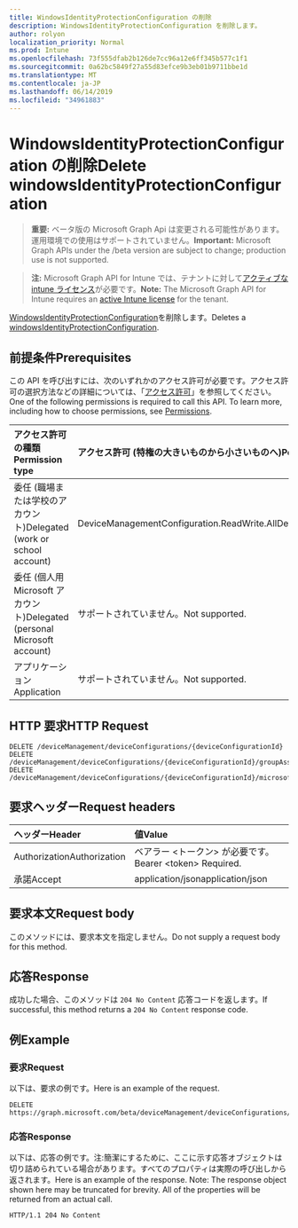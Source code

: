 ```yaml
---
title: WindowsIdentityProtectionConfiguration の削除
description: WindowsIdentityProtectionConfiguration を削除します。
author: rolyon
localization_priority: Normal
ms.prod: Intune
ms.openlocfilehash: 73f555dfab2b126de7cc96a12e6ff345b577c1f1
ms.sourcegitcommit: 0a62bc5849f27a55d83efce9b3eb01b9711bbe1d
ms.translationtype: MT
ms.contentlocale: ja-JP
ms.lasthandoff: 06/14/2019
ms.locfileid: "34961883"
---
```

# <a name="delete-windowsidentityprotectionconfiguration"></a><span data-ttu-id="97276-103">WindowsIdentityProtectionConfiguration の削除</span><span class="sxs-lookup"><span data-stu-id="97276-103">Delete windowsIdentityProtectionConfiguration</span></span>

> <span data-ttu-id="97276-104">**重要:** ベータ版の Microsoft Graph Api は変更される可能性があります。運用環境での使用はサポートされていません。</span><span class="sxs-lookup"><span data-stu-id="97276-104">**Important:** Microsoft Graph APIs under the /beta version are subject to change; production use is not supported.</span></span>

> <span data-ttu-id="97276-105">**注:** Microsoft Graph API for Intune では、テナントに対して[アクティブな intune ライセンス](https://go.microsoft.com/fwlink/?linkid=839381)が必要です。</span><span class="sxs-lookup"><span data-stu-id="97276-105">**Note:** The Microsoft Graph API for Intune requires an [active Intune license](https://go.microsoft.com/fwlink/?linkid=839381) for the tenant.</span></span>

<span data-ttu-id="97276-106">[WindowsIdentityProtectionConfiguration](../resources/intune-deviceconfig-windowsidentityprotectionconfiguration.md)を削除します。</span><span class="sxs-lookup"><span data-stu-id="97276-106">Deletes a [windowsIdentityProtectionConfiguration](../resources/intune-deviceconfig-windowsidentityprotectionconfiguration.md).</span></span>

## <a name="prerequisites"></a><span data-ttu-id="97276-107">前提条件</span><span class="sxs-lookup"><span data-stu-id="97276-107">Prerequisites</span></span>
<span data-ttu-id="97276-p101">この API を呼び出すには、次のいずれかのアクセス許可が必要です。アクセス許可の選択方法などの詳細については、「[アクセス許可](/graph/permissions-reference)」を参照してください。</span><span class="sxs-lookup"><span data-stu-id="97276-p101">One of the following permissions is required to call this API. To learn more, including how to choose permissions, see [Permissions](/graph/permissions-reference).</span></span>

|<span data-ttu-id="97276-110">アクセス許可の種類</span><span class="sxs-lookup"><span data-stu-id="97276-110">Permission type</span></span>|<span data-ttu-id="97276-111">アクセス許可 (特権の大きいものから小さいものへ)</span><span class="sxs-lookup"><span data-stu-id="97276-111">Permissions (from most to least privileged)</span></span>|
|:---|:---|
|<span data-ttu-id="97276-112">委任 (職場または学校のアカウント)</span><span class="sxs-lookup"><span data-stu-id="97276-112">Delegated (work or school account)</span></span>|<span data-ttu-id="97276-113">DeviceManagementConfiguration.ReadWrite.All</span><span class="sxs-lookup"><span data-stu-id="97276-113">DeviceManagementConfiguration.ReadWrite.All</span></span>|
|<span data-ttu-id="97276-114">委任 (個人用 Microsoft アカウント)</span><span class="sxs-lookup"><span data-stu-id="97276-114">Delegated (personal Microsoft account)</span></span>|<span data-ttu-id="97276-115">サポートされていません。</span><span class="sxs-lookup"><span data-stu-id="97276-115">Not supported.</span></span>|
|<span data-ttu-id="97276-116">アプリケーション</span><span class="sxs-lookup"><span data-stu-id="97276-116">Application</span></span>|<span data-ttu-id="97276-117">サポートされていません。</span><span class="sxs-lookup"><span data-stu-id="97276-117">Not supported.</span></span>|

## <a name="http-request"></a><span data-ttu-id="97276-118">HTTP 要求</span><span class="sxs-lookup"><span data-stu-id="97276-118">HTTP Request</span></span>
<!-- {
  "blockType": "ignored"
}
-->
``` http
DELETE /deviceManagement/deviceConfigurations/{deviceConfigurationId}
DELETE /deviceManagement/deviceConfigurations/{deviceConfigurationId}/groupAssignments/{deviceConfigurationGroupAssignmentId}/deviceConfiguration
DELETE /deviceManagement/deviceConfigurations/{deviceConfigurationId}/microsoft.graph.windowsDomainJoinConfiguration/networkAccessConfigurations/{deviceConfigurationId}
```

## <a name="request-headers"></a><span data-ttu-id="97276-119">要求ヘッダー</span><span class="sxs-lookup"><span data-stu-id="97276-119">Request headers</span></span>
|<span data-ttu-id="97276-120">ヘッダー</span><span class="sxs-lookup"><span data-stu-id="97276-120">Header</span></span>|<span data-ttu-id="97276-121">値</span><span class="sxs-lookup"><span data-stu-id="97276-121">Value</span></span>|
|:---|:---|
|<span data-ttu-id="97276-122">Authorization</span><span class="sxs-lookup"><span data-stu-id="97276-122">Authorization</span></span>|<span data-ttu-id="97276-123">ベアラー &lt;トークン&gt; が必要です。</span><span class="sxs-lookup"><span data-stu-id="97276-123">Bearer &lt;token&gt; Required.</span></span>|
|<span data-ttu-id="97276-124">承諾</span><span class="sxs-lookup"><span data-stu-id="97276-124">Accept</span></span>|<span data-ttu-id="97276-125">application/json</span><span class="sxs-lookup"><span data-stu-id="97276-125">application/json</span></span>|

## <a name="request-body"></a><span data-ttu-id="97276-126">要求本文</span><span class="sxs-lookup"><span data-stu-id="97276-126">Request body</span></span>
<span data-ttu-id="97276-127">このメソッドには、要求本文を指定しません。</span><span class="sxs-lookup"><span data-stu-id="97276-127">Do not supply a request body for this method.</span></span>

## <a name="response"></a><span data-ttu-id="97276-128">応答</span><span class="sxs-lookup"><span data-stu-id="97276-128">Response</span></span>
<span data-ttu-id="97276-129">成功した場合、このメソッドは `204 No Content` 応答コードを返します。</span><span class="sxs-lookup"><span data-stu-id="97276-129">If successful, this method returns a `204 No Content` response code.</span></span>

## <a name="example"></a><span data-ttu-id="97276-130">例</span><span class="sxs-lookup"><span data-stu-id="97276-130">Example</span></span>

### <a name="request"></a><span data-ttu-id="97276-131">要求</span><span class="sxs-lookup"><span data-stu-id="97276-131">Request</span></span>
<span data-ttu-id="97276-132">以下は、要求の例です。</span><span class="sxs-lookup"><span data-stu-id="97276-132">Here is an example of the request.</span></span>
``` http
DELETE https://graph.microsoft.com/beta/deviceManagement/deviceConfigurations/{deviceConfigurationId}
```

### <a name="response"></a><span data-ttu-id="97276-133">応答</span><span class="sxs-lookup"><span data-stu-id="97276-133">Response</span></span>
<span data-ttu-id="97276-p102">以下は、応答の例です。注:簡潔にするために、ここに示す応答オブジェクトは切り詰められている場合があります。すべてのプロパティは実際の呼び出しから返されます。</span><span class="sxs-lookup"><span data-stu-id="97276-p102">Here is an example of the response. Note: The response object shown here may be truncated for brevity. All of the properties will be returned from an actual call.</span></span>
``` http
HTTP/1.1 204 No Content
```





